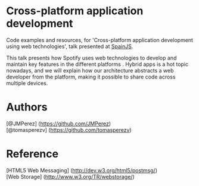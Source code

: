 Cross-platform application development
======================================

Code examples and resources, for 'Cross-platform application development using web technologies', talk presented at [SpainJS](http://spainjs.org/).

This talk presents how Spotify uses web technologies to develop and maintain key features in the different platforms .
Hybrid apps is a hot topic nowadays, and we will explain how our architecture abstracts a web developer from the platform, making it possible to share code across multiple devices.

Authors
=======
[@JMPerez] (https://github.com/JMPerez)  
[@tomasperezv] (https://github.com/tomasperezv)

Reference
=========
[HTML5 Web Messaging] (http://dev.w3.org/html5/postmsg/)  
[Web Storage] (http://www.w3.org/TR/webstorage/)


